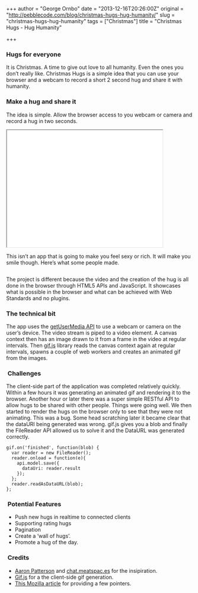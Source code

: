 +++
author = "George Ornbo"
date = "2013-12-16T20:26:00Z"
original = "http://pebblecode.com/blog/christmas-hugs-hug-humanity/"
slug = "christmas-hugs-hug-humanity"
tags = ["Christmas"]
title = "Christmas Hugs - Hug Humanity"

+++

<h3>Hugs for everyone</h3>

<p>It is Christmas. A time to give out love to all humanity. Even the ones you don&rsquo;t really like. Christmas Hugs is a simple idea that you can use your browser and a webcam to record a short 2 second hug and share it with humanity.</p>

<h3>Make a hug and share it</h3>

<p>The idea is simple. Allow the browser access to you webcam or camera and record a hug in two seconds.</p>

<iframe width="420" height="315" src="//www.youtube.com/embed/2wfBzkEVMUs" allowfullscreen></iframe>

<p>This isn&rsquo;t an app that is going to make you feel sexy or rich. It will make you smile though. Here&rsquo;s what some people made.</p>

<p><img src="https://31.media.tumblr.com/936f5cf444a1e728112d056fb86811e9/tumblr_inline_mxwvki657q1qz7kgs.gif" alt=""/><img src="https://31.media.tumblr.com/3973d7cfd6511965d9eeb9f5b9b4a483/tumblr_inline_mxwvljLikA1qz7kgs.gif" alt=""/><img src="https://31.media.tumblr.com/6dd0d26a726ecf7e97d4266141b4e70a/tumblr_inline_mxx117pu8J1qz7kgs.gif" alt=""/><img src="https://31.media.tumblr.com/b77b14c0d42fa18ba331b38927973c13/tumblr_inline_mxwvmaWXOZ1qz7kgs.gif" alt=""/></p>

<p>The project is different because the video and the creation of the hug is all done in the browser through HTML5 APIs and JavaScript. It showcases what is possible in the browser and what can be achieved with Web Standards and no plugins.</p>

<h3>The technical bit</h3>

<p>The app uses the <a href="http://dev.w3.org/2011/webrtc/editor/getusermedia.html">getUserMedia API</a> to use a webcam or camera on the user&rsquo;s device. The video stream is piped to a video element. A canvas context then has an image drawn to it from a frame in the video at regular intervals. Then <a href="http://jnordberg.github.io/gif.js/">gif.js</a> library reads the canvas context again at regular intervals, spawns a couple of web workers and creates an animated gif from the images.</p>

<h3> Challenges</h3>

<p>The client-side part of the application was completed relatively quickly. Within a few hours it was generating an animated gif and rendering it to the browser. Another hour or later there was a super simple RESTful API to allow hugs to be shared with other people. Things were going well. We then started to render the hugs on the browser only to see that they were not animating. This was a bug. Some head scratching later it became clear that the dataURI being generated was wrong. gif.js gives you a blob and finally the FileReader API allowed us to solve it and the DataURL was generated correctly.</p>

<pre><code>gif.on('finished', function(blob) {
  var reader = new FileReader();
  reader.onload = function(e){
    api.model.save({
      dataUri: reader.result
    });
  };
  reader.readAsDataURL(blob);
};
</code></pre>

<h3> Potential Features</h3>

<ul><li>Push new hugs in realtime to connected clients</li>
<li>Supporting rating hugs</li>
<li>Pagination</li>
<li>Create a &lsquo;wall of hugs&rsquo;.</li>
<li>Promote a hug of the day.</li>
</ul><h3> Credits</h3>

<ul><li><a href="http://tenderlovemaking.com/">Aaron Patterson</a> and <a href="https://chat.meatspac.es/">chat.meatspac.es</a> for the insipiration.</li>
<li><a href="http://jnordberg.github.io/gif.js/">Gif.js</a> for a the client-side gif generation.</li>
<li><a href="https://hacks.mozilla.org/2013/07/the-making-of-face-to-gif/">This Mozilla article</a> for providing a few pointers.</li>
</ul>
